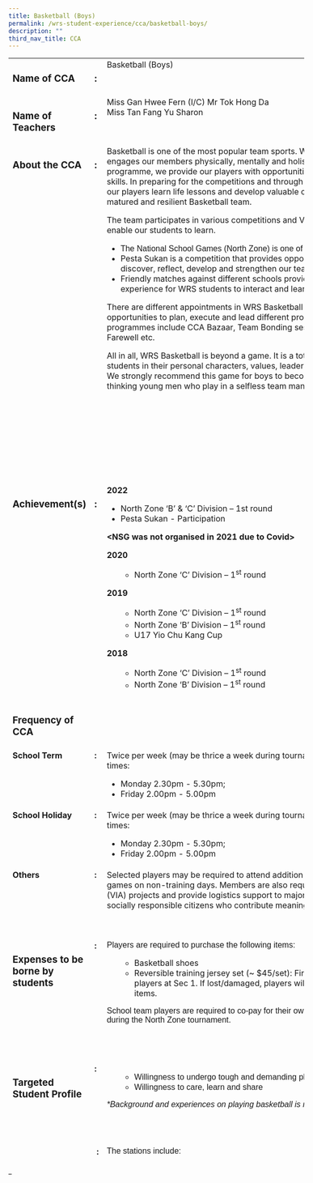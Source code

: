 ```yaml
---
title: Basketball (Boys)
permalink: /wrs-student-experience/cca/basketball-boys/
description: ""
third_nav_title: CCA
---
```

<div>
<table style="width: 116.138%; height: 2175px;">
<tbody>
<tr style="height: 63px;">
<td style="width: 30.0149%; height: 63px;" valign="top">
<h3>Name of CCA</h3>
</td>
<td style="width: 3.71471%; height: 63px;" valign="top">
<h3>:</h3>
</td>
<td style="width: 64.7845%; height: 63px;" valign="top">Basketball (Boys)</td>
</tr>
<tr style="height: 90px;">
<td style="width: 30.0149%; height: 90px;" valign="top">
<h3>Name of Teachers</h3>
</td>
<td style="width: 3.71471%; height: 90px;" valign="top">
<h3>:</h3>
</td>
<td style="width: 64.7845%; height: 90px;" valign="top">Miss Gan Hwee Fern (I/C)
Mr Tok Hong Da<br>
Miss Tan Fang Yu Sharon</td>
</tr>
<tr style="height: 669.922px;">
<td style="width: 30.0149%; height: 669px;" valign="top">
<h3>About the CCA</h3>
</td>
<td style="width: 3.71471%; height: 669px;" valign="top">
<h3>:</h3>
</td>
<td style="width: 64.7845%; height: 669px;" valign="top">Basketball is one of the most popular team sports. WRS basketball programme engages our members physically, mentally and holistically. In our 4-5 years programme, we provide our players with opportunities to compete and hone their skills. In preparing for the competitions and through participation in various activities, our players learn life lessons and develop valuable character traits to be a disciplined, matured and resilient Basketball team.

The team participates in various competitions and Values in Action (VIA) activities to enable our students to learn.
<ul style="list-style-type: disc;">
 	<li><span style="font-family: 'trebuchet ms', geneva, sans-serif;">The National School Games (North Zone) is one of the highlights of the year. .</span></li>
 	<li><span style="font-weight: 400;">Pesta Sukan is a competition that provides opportunities for our players to discover, reflect, develop and strengthen our team play. </span></li>
 	<li>Friendly matches against different schools provide another new sporting experience for WRS students to interact and learn from others.</li>
</ul>
<span style="font-weight: 400;">There are different appointments in WRS Basketball that provide our members with the opportunities to plan, execute and lead different programmes within the team. Some programmes include CCA Bazaar, </span><span style="font-weight: 400;">Team Bonding sessions and Celebration Day</span><span style="font-weight: 400;">, Sec 4 Farewell etc. </span>

All in all, WRS Basketball is beyond a game. It is a total package that will develop students in their personal characters, values, leadership and decision-making skills. We strongly recommend this game for boys to become strong, determined and fast thinking young men who play in a selfless team manner.</td>
</tr>
<tr style="height: 361px;">
<td style="width: 30.0149%; height: 361px;" valign="top">
<h3>Achievement(s)</h3>
</td>
<td style="width: 3.71471%; height: 361px;" valign="top">
<h3>:</h3>
</td>
<td style="width: 64.7845%; height: 361px;" valign="top"><b>2022</b>
<ul>
 	<li style="font-weight: 400;" aria-level="1"><span style="font-weight: 400;">North Zone ‘B’ &amp; ‘C’ Division – 1</span><span style="font-weight: 400;">st</span><span style="font-weight: 400;"> round</span></li>
 	<li style="font-weight: 400;" aria-level="1"><span style="font-weight: 400;">Pesta Sukan - Participation</span></li>
</ul>
<b>&lt;NSG was not organised in 2021 due to Covid&gt;</b>

<b>2020</b>
<ul>
 	<li style="list-style-type: none;">
<ul>
 	<li>North Zone ‘C’ Division – 1<sup>st</sup> round</li>
</ul>
</li>
</ul>
<b>2019</b>
<ul>
 	<li style="list-style-type: none;">
<ul>
 	<li>North Zone ‘C’ Division – 1<sup>st</sup> round</li>
 	<li>North Zone ‘B’ Division – 1<sup>st</sup> round</li>
 	<li>U17 Yio Chu Kang Cup</li>
</ul>
</li>
</ul>
<b>2018</b>
<ul>
 	<li style="list-style-type: none;">
<ul>
 	<li>North Zone ‘C’ Division – 1<sup>st</sup> round</li>
 	<li>North Zone ‘B’ Division – 1<sup>st</sup> round</li>
</ul>
</li>
</ul>
</td>
</tr>
<tr style="height: 63px;">
<td style="width: 30.0149%; height: 63px;" valign="top">
<h3>Frequency of CCA</h3>
</td>
<td style="width: 3.71471%; height: 63px;" valign="top"></td>
<td style="width: 64.7845%; height: 63px;" valign="top"></td>
</tr>
<tr style="height: 117px;">
<td style="width: 30.0149%; height: 117px;" valign="top"><b>
School Term
</b></td>
<td style="width: 3.71471%; height: 117px;" valign="top"><b>
:
</b></td>
<td style="width: 64.7845%; height: 117px;" valign="top"><span style="font-weight: 400;">Twice per week (may be thrice a week during tournament season)
</span><span style="font-weight: 400;">Training days &amp; times:&nbsp;</span>
<ul>
 	<li style="font-weight: 400;" aria-level="1"><span style="font-weight: 400;">Monday 2.30pm - 5.30pm;&nbsp;</span></li>
 	<li style="font-weight: 400;" aria-level="1"><span style="font-weight: 400;">Friday 2.00pm - 5.00pm</span></li>
</ul>
</td>
</tr>
<tr style="height: 69px;">
<td style="width: 30.0149%; height: 69px;" valign="top"><b>
School Holiday
</b></td>
<td style="width: 3.71471%; height: 69px;" valign="top"><b>
:
</b></td>
<td style="width: 64.7845%; height: 69px;" valign="top"><span style="font-weight: 400;">Twice per week (may be thrice a week during tournament season)
</span><span style="font-weight: 400;">Training days &amp; times:&nbsp;</span>
<ul>
 	<li style="font-weight: 400;" aria-level="1"><span style="font-weight: 400;">Monday 2.30pm - 5.30pm;&nbsp;</span></li>
 	<li style="font-weight: 400;" aria-level="1"><span style="font-weight: 400;">Friday 2.00pm - 5.00pm</span></li>
</ul>
</td>
</tr>
<tr style="height: 140px;">
<td style="width: 30.0149%; height: 140px;" valign="top"><b>
Others
</b></td>
<td style="width: 3.71471%; height: 140px;" valign="top"><b>
:
</b></td>
<td style="width: 64.7845%; height: 140px;" valign="top">Selected players may be required to attend addition trainings or play inter-schools games on non-training days. Members are also required to complete Values in Action (VIA) projects and provide logistics support to major school events so as to become socially responsible citizens who contribute meaningfully to the community.</td>
</tr>
<tr style="height: 243px;">
<td style="width: 30.0149%; height: 243px;" valign="top">
<h3>Expenses to be borne by students</h3>
<h3></h3>
</td>
<td style="width: 3.71471%; height: 243px;" valign="top"><b>
:
</b></td>
<td style="width: 64.7845%; height: 243px;" valign="top">
<div><b>
</b><span style="font-family: 'trebuchet ms', geneva, sans-serif;">Players are required to purchase the following items:<b>
</b></span></div>
<ul>
 	<li style="list-style-type: none;">
<ul>
 	<li>Basketball shoes</li>
 	<li><span style="font-weight: 400;">Reversible training jersey set (~ $45/set): First set will be provided to the players at Sec 1. If lost/damaged, players will have to purchase the replacement items.</span><span style="font-weight: 400;">&nbsp; </span></li>
</ul>
</li>
</ul>
<div><span style="font-family: 'trebuchet ms', geneva, sans-serif;">School team players are required to co-pay for their own team jerseys for representation during the North Zone tournament.</span></div></td>
</tr>
<tr style="height: 164px;">
<td style="width: 30.0149%; height: 164px;" valign="top">
<h3>Targeted Student Profile</h3>
</td>
<td style="width: 3.71471%; height: 164px;" valign="top"><b>
:
</b></td>
<td style="width: 64.7845%; height: 164px;" valign="top">
<ul>
 	<li style="list-style-type: none;">
<ul>
 	<li><span style="font-family: 'trebuchet ms', geneva, sans-serif;">Willingness to undergo tough and demanding physical training</span></li>
 	<li><span style="font-family: 'trebuchet ms', geneva, sans-serif;">Willingness to care, learn and share</span></li>
</ul>
</li>
</ul>
<span style="font-family: 'trebuchet ms', geneva, sans-serif;"><em>*Background and experiences on playing basketball is not a
pre-requisite.</em></span></td>
</tr>
<tr style="height: 117px;">
<td style="width: 30.0149%; height: 117px;" valign="top">
<h3>CCA Trial Procedures</h3>
</td>
<td style="width: 3.71471%; height: 117px;" valign="top">&nbsp;<b>:</b></td>
<td style="width: 64.7845%; height: 117px;" valign="top"><span style="font-family: 'trebuchet ms', geneva, sans-serif;">The stations include:</span>
<ul style="list-style-type: circle;">
 	<li><span style="font-family: 'trebuchet ms', geneva, sans-serif;">Agility test</span></li>
 	<li><span style="font-family: 'trebuchet ms', geneva, sans-serif;">Ball handling</span></li>
 	<li>Shooting</li>
</ul>
</td>
</tr>
<tr style="height: 69px;">
<td style="width: 30.0149%; height: 69px;" valign="top">
<h3>Target number of students</h3>
</td>
<td style="width: 3.71471%; height: 69px;" valign="top">&nbsp;<b>:</b></td>
<td style="width: 64.7845%; height: 69px;" valign="top"><span style="font-family: 'trebuchet ms', geneva, sans-serif;">10 boys</span></td>
</tr>
<tr style="height: 63px;">
<td style="width: 30.0149%; height: 10px;" valign="top">
<h3>Photos</h3>
</td>
<td style="width: 3.71471%; height: 10px;" valign="top">:</td>
<td style="width: 64.7845%; height: 10px;" valign="top"><i><span style="font-weight: 400;">&lt;Some photographs were taken during Pre-Covid period&gt;</span></i>

<img class="wp-image-9011 size-large" src="https://woodlandsringsec-moe-edu-sg-admin.cwp.sg/wp-content/uploads/2022/01/Basketball-2022-656x1024.jpg" alt="Basketball 2022" width="656" height="1024"></td>
</tr>
</tbody>
</table>
_

</div>